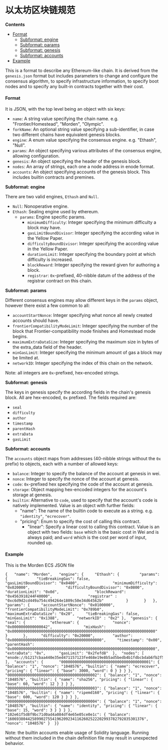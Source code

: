 # 以太坊区块链规范

**Contents**

* [Format](https://github.com/ethereum/wiki/wiki/Ethereum-Chain-Spec-Format#format)
  * [Subformat: engine](https://github.com/ethereum/wiki/wiki/Ethereum-Chain-Spec-Format#subformat-engine)
  * [Subformat: params](https://github.com/ethereum/wiki/wiki/Ethereum-Chain-Spec-Format#subformat-params)
  * [Subformat: genesis](https://github.com/ethereum/wiki/wiki/Ethereum-Chain-Spec-Format#subformat-genesis)
  * [Subformat: accounts](https://github.com/ethereum/wiki/wiki/Ethereum-Chain-Spec-Format#subformat-accounts)
* [Example](https://github.com/ethereum/wiki/wiki/Ethereum-Chain-Spec-Format#example)

This is a format to describe any Ethereum-like chain. It is derived from the `genesis.json` format but includes parameters to change and configure the consensus algorithm, to specify infrastructure information, to specify boot nodes and to specify any built-in contracts together with their cost.

#### Format

It is JSON, with the top level being an object with six keys:

* `name`: A string value specifying the chain name. e.g. "Frontier/Homestead", "Morden", "Olympic".
* `forkName`: An optional string value specifying a sub-identifier, in case two different chains have equivalent genesis blocks.
* `engine`: A enum value specifying the consensus engine. e.g. "Ethash", "Null".
* `params`: An object specifying various attributes of the consensus engine, allowing configuration.
* `genesis`: An object specifying the header of the genesis block.
* `nodes`: An array of strings, each one a node address in enode format.
* `accounts`: An object specifying accounts of the genesis block. This includes builtin contracts and premines.

**Subformat: engine**

There are two valid engines, `Ethash` and `Null`.

* `Null`: Nonoperative engine.
* `Ethash`: Sealing engine used by ethereum.
  * `params`: Engine specific params.
    * `minimumDifficulty`: Integer specifying the minimum difficulty a block may have.
    * `gasLimitBoundDivisor`: Integer specifying the according value in the Yellow Paper.
    * `difficultyBoundDivisor`: Integer specifying the according value in the Yellow Paper.
    * `durationLimit`: Integer specifying the boundary point at which difficulty is increased.
    * `blockReward`: Integer specifying the reward given for authoring a block.
    * `registrar`: `0x`-prefixed, 40-nibble datum of the address of the registrar contract on this chain.

**Subformat: params**

Different consensus engines may allow different keys in the `params` object, however there exist a few common to all:

* `accountStartNonce`: Integer specifying what nonce all newly created accounts should have.
* `frontierCompatibilityModeLimit`: Integer specifying the number of the block that Frontier-compatibility mode finishes and Homestead mode begins.
* `maximumExtraDataSize`: Integer specifying the maximum size in bytes of the extra\_data field of the header.
* `minGasLimit`: Integer specifying the minimum amount of gas a block may be limited at.
* `networkID`: Integer specifying the index of this chain on the network.

Note: all integers are `0x`-prefixed, hex-encoded strings.

**Subformat: genesis**

The keys in genesis specify the according fields in the chain's genesis block. All are hex-encoded, `0x` prefixed. The fields required are:

* `seal`
* `difficulty`
* `author`
* `timestamp`
* `parentHash`
* `extraData`
* `gasLimit`

**Subformat: accounts**

The `accounts` object maps from addresses \(40-nibble strings without the `0x` prefix\) to objects, each with a number of allowed keys:

* `balance`: Integer to specify the balance of the account at genesis in wei.
* `nonce`: Integer to specify the nonce of the account at genesis.
* `code`: `0x`-prefixed hex specifying the code of the account at genesis.
* `storage`: Object mapping hex-encoded integers for the account's storage at genesis.
* `builtin`: Alternative to `code`, used to specify that the account's code is natively implemented. Value is an object with further fields:
  * "name": The name of the builtin code to execute as a string. e.g. `"identity"`, `"ecrecover"`.
  * "pricing": Enum to specify the cost of calling this contract.
    * "linear": Specify a linear cost to calling this contract. Value is an object with two fields: `base` which is the basic cost in Wei and is always paid; and `word` which is the cost per word of input, rounded up.

#### Example

This is the Morden ECS JSON file

```text
{	"name": "Morden",	"engine": {		"Ethash": {			"params": {				"tieBreakingGas": false,				"gasLimitBoundDivisor": "0x0400",				"minimumDifficulty": "0x020000",				"difficultyBoundDivisor": "0x0800",				"durationLimit": "0x0d",				"blockReward": "0x4563918244F40000",				"registrar" : "0xc6d9d2cd449a754c494264e1809c50e34d64562b"			}		}	},	"params": {		"accountStartNonce": "0x0100000",		"frontierCompatibilityModeLimit": "0x789b0",		"maximumExtraDataSize": "0x20",		"tieBreakingGas": false,		"minGasLimit": "0x1388",		"networkID" : "0x2"	},	"genesis": {		"seal": {			"ethereum": {				"nonce": "0x0000000000000042",				"mixHash": "0x0000000000000000000000000000000000000000000000000000000000000000"			}		},		"difficulty": "0x20000",		"author": "0x0000000000000000000000000000000000000000",		"timestamp": "0x00",		"parentHash": "0x0000000000000000000000000000000000000000000000000000000000000000",		"extraData": "0x",		"gasLimit": "0x2fefd8"	},	"nodes": [		"enode://b1217cbaa440e35ed471157123fe468e19e8b5ad5bedb4b1fdbcbdab6fb2f5ed3e95dd9c24a22a79fdb2352204cea207df27d92bfd21bfd41545e8b16f637499@104.44.138.37:30303"	],	"accounts": {		"0000000000000000000000000000000000000001": { "balance": "1", "nonce": "1048576", "builtin": { "name": "ecrecover", "pricing": { "linear": { "base": 3000, "word": 0 } } } },		"0000000000000000000000000000000000000002": { "balance": "1", "nonce": "1048576", "builtin": { "name": "sha256", "pricing": { "linear": { "base": 60, "word": 12 } } } },		"0000000000000000000000000000000000000003": { "balance": "1", "nonce": "1048576", "builtin": { "name": "ripemd160", "pricing": { "linear": { "base": 600, "word": 120 } } } },		"0000000000000000000000000000000000000004": { "balance": "1", "nonce": "1048576", "builtin": { "name": "identity", "pricing": { "linear": { "base": 15, "word": 3 } } } },		"102e61f5d8f9bc71d0ad4a084df4e65e05ce0e1c": { "balance": "1606938044258990275541962092341162602522202993782792835301376", "nonce": "1048576" }	}}
```

Note: the builtin accounts enable usage of Solidity language. Running without them included in the chain definition file may result in unexpected behavior.

